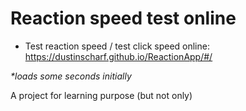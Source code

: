 # Reaction speed test online

- Test reaction speed / test click speed online: https://dustinscharf.github.io/ReactionApp/#/  

_*loads some seconds initially_  

A project for learning purpose (but not only)
